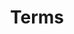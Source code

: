 ---
layout: page-comingsoon
title: Terms
lang: en
permalink: /terms-and-conditions/

title_text: "Terms and Conditions"
subtitle_text: ""
color_class: "colorblue"
img: ""

---